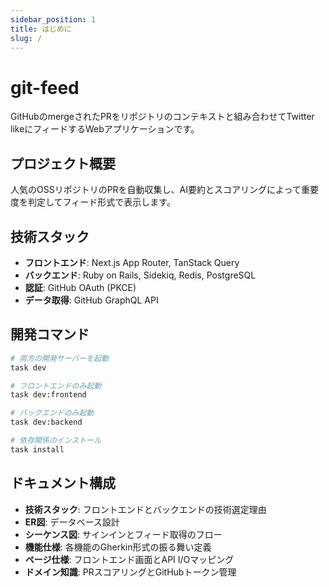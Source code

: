 ```yaml
---
sidebar_position: 1
title: はじめに
slug: /
---
```


# git-feed

GitHubのmergeされたPRをリポジトリのコンテキストと組み合わせてTwitter likeにフィードするWebアプリケーションです。

## プロジェクト概要

人気のOSSリポジトリのPRを自動収集し、AI要約とスコアリングによって重要度を判定してフィード形式で表示します。

## 技術スタック

- **フロントエンド**: Next.js App Router, TanStack Query
- **バックエンド**: Ruby on Rails, Sidekiq, Redis, PostgreSQL
- **認証**: GitHub OAuth (PKCE)
- **データ取得**: GitHub GraphQL API

## 開発コマンド

```bash
# 両方の開発サーバーを起動
task dev

# フロントエンドのみ起動
task dev:frontend

# バックエンドのみ起動
task dev:backend

# 依存関係のインストール
task install
```

## ドキュメント構成

- **技術スタック**: フロントエンドとバックエンドの技術選定理由
- **ER図**: データベース設計
- **シーケンス図**: サインインとフィード取得のフロー
- **機能仕様**: 各機能のGherkin形式の振る舞い定義
- **ページ仕様**: フロントエンド画面とAPI I/Oマッピング
- **ドメイン知識**: PRスコアリングとGitHubトークン管理
